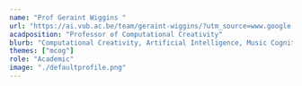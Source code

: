 ```yaml
---
name: "Prof Geraint Wiggins "
url: "https://ai.vub.ac.be/team/geraint-wiggins/?utm_source=www.google.com&utm_medium=organic&utm_campaign=Google&referrer-analytics=1"
acadposition: "Professor of Computational Creativity"
blurb: "Computational Creativity, Artificial Intelligence, Music Cognition"
themes: ["mcog"]
role: "Academic"
image: "./defaultprofile.png"
---
```

